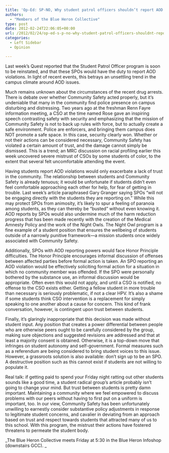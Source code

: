 ```yaml
---
title: 'Op-Ed: SP-NO, Why student patrol officers shouldn’t report AOD violations'
authors: 
  - "Members of the Blue Heron Collective"
type: post
date: 2012-02-24T22:06:05+00:00
url: /2012/02/24/op-ed-s-p-no-why-student-patrol-officers-shouldnt-report-aod-violations/
categories:
  - Left Sidebar
  - Opinion

---
```

Last week&#8217;s Quest reported that the Student Patrol Officer program is soon to be reinstated, and that these SPOs would have the duty to report AOD violations. In light of recent events, this betrays an unsettling trend in the campus climate around AOD issues.

Much remains unknown about the circumstances of the recent drug arrests. There is debate over whether Community Safety acted properly, but it’s undeniable that many in the community find police presence on campus disturbing and distressing. Two years ago at the freshman Renn Fayre information meeting, a CSO at the time named Rose gave an inspiring speech contrasting safety with security and emphasizing that the mission of Community Safety is not to back up rules with force, but to actually create a safe environment. Police are enforcers, and bringing them campus does NOT promote a safe space. In this case, security clearly won. Whether or not their actions can be considered necessary, Community Safety has violated a certain amount of trust, and the damage cannot simply be dismissed. This is a trend; an MRC discussion on racial profiling earlier this week uncovered severe mistrust of CSOs by some students of color, to the extent that several felt uncomfortable attending the event.

Having students report AOD violations would only exacerbate a lack of trust in the community. The relationship between students and Community Safety is already tenuous; it would be unfortunate if students didn’t even feel comfortable approaching each other for help, for fear of getting in trouble. Last week&#8217;s article paraphrased Gary Granger saying SPOs “will not be engaging directly with the students they are reporting on.” While this may protect SPOs from animosity, it’s likely to spur a feeling of paranoia among students, as they can thereby be “busted” without even knowing it. AOD reports by SPOs would also undermine much of the harm reduction progress that has been made recently with the creation of the Medical Amnesty Policy and the work of the Night Owls. The Night Owl program is a fine example of a student position that ensures the wellbeing of students outside of a narrowly punitive framework—a mission students once widely associated with Community Safety.

Additionally, SPOs with AOD reporting powers would face Honor Principle difficulties. The Honor Principle encourages informal discussion of offenses between affected parties before formal action is taken. An SPO reporting an AOD violation would be effectively soliciting formal action for a situation in which no community member was offended. If the SPO were personally bothered by the substance use, an informal discussion would be appropriate. Often even this would not apply, and until a CSO is notified, no offense to the CSO exists either. Getting a fellow student in more trouble than necessary is seriously problematic, if not a clear HPV. It’s also a shame if some students think CSO intervention is a replacement for simply speaking to one another about a cause for concern. This kind of frank conversation, however, is contingent upon trust between students.

Finally, it’s glaringly inappropriate that this decision was made without student input. Any position that creates a power differential between people who are otherwise peers ought to be carefully considered by the group, making sure objections and suggested revisions are addressed and that at least a majority consent is obtained. Otherwise, it is a top-down move that infringes on student autonomy and self-government. Formal measures such as a referendum are being considered to bring student voices to this issue. However, a grassroots solution is also available: don&#8217;t sign up to be an SPO. A destructive position such as this cannot exist if students are not willing to populate it.

Real talk: if getting paid to spend your Friday night ratting out other students sounds like a good time, a student radical group’s article probably isn’t going to change your mind. But trust between students is pretty damn important. Maintaining a community where we feel empowered to discuss problems with our peers without having to first put on a uniform is important, too. In our view, Community Safety has been unfortunately unwilling to earnestly consider substantive policy adjustments in response to legitimate student concerns, and cavalier in deviating from an approach based on trust and respect towards students that attracted many of us to this school. With this program, the mistrust their actions have fostered threatens to permeate the student body.

_The Blue Heron Collective meets Friday at 5:30 in the Blue Heron Infoshop (downstairs GCC). _